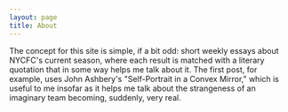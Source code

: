 ```yaml
---
layout: page
title: About
---
```


The concept for this site is simple, if a bit odd: short weekly essays about NYCFC's current season, where each result is matched with a literary quotation that in some way helps me talk about it. The first post, for example, uses John Ashbery's "Self-Portrait in a Convex Mirror," which is useful to me insofar as it helps me talk about the strangeness of an imaginary team becoming, suddenly, very real.
